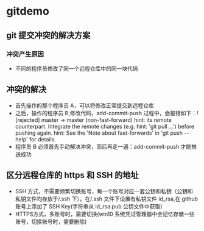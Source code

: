# gitdemo

## git 提交冲突的解决方案

### 冲突产生原因

-   不同的程序员修改了同一个远程仓库中的同一块代码

## 冲突的解决

-   首先操作的那个程序员 A，可以将修改正常提交到远程仓库
-   之后，操作的程序员 B,修改代码，add-commit-push 过程中，会报错如下：! [rejected] master -> master (non-fast-forward)
    hint: its remote counterpart. Integrate the remote changes (e.g.
    hint: 'git pull ...') before pushing again.
    hint: See the 'Note about fast-forwards' in 'git push --help' for details.
-   程序员 B 必须首先手动解决冲突，而后再走一遍：add-commit-push 才能推送成功

## 区分远程仓库的 https 和 SSH 的地址

-   SSH 方式，不需要频繁切换账号，每一个账号对应一套公钥和私钥（公钥和私钥文件均存放于/.ssh 下），在/.ssh 文件下设置有私钥文件 id_rsa,在 github 账号上添加了 SSH Key(字符串从 id_rsa.pub 公钥文件中获取)
-   HTTPS方式，多账号时，需要切换(win10 系统凭证管理器中会记忆存储一些账号，切换账号时，需要删除)
